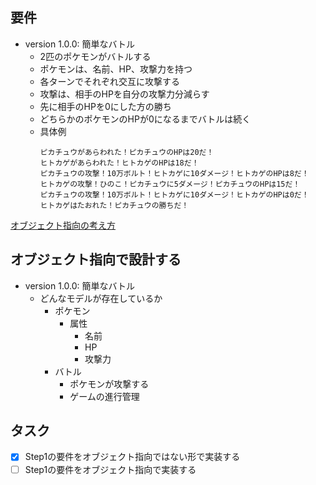 ## 要件

- version 1.0.0: 簡単なバトル
  - 2匹のポケモンがバトルする
  - ポケモンは、名前、HP、攻撃力を持つ
  - 各ターンでそれぞれ交互に攻撃する
  - 攻撃は、相手のHPを自分の攻撃力分減らす
  - 先に相手のHPを0にした方の勝ち
  - どちらかのポケモンのHPが0になるまでバトルは続く
  - 具体例
    ```
    ピカチュウがあらわれた！ピカチュウのHPは20だ！
    ヒトカゲがあらわれた！ヒトカゲのHPは18だ！
    ピカチュウの攻撃！10万ボルト！ヒトカゲに10ダメージ！ヒトカゲのHPは8だ！
    ヒトカゲの攻撃！ひのこ！ピカチュウに5ダメージ！ピカチュウのHPは15だ！
    ピカチュウの攻撃！10万ボルト！ヒトカゲに10ダメージ！ヒトカゲのHPは0だ！
    ヒトカゲはたおれた！ピカチュウの勝ちだ！
    ```

[オブジェクト指向の考え方](../README.md#オブジェクト指向の考え方)

## オブジェクト指向で設計する
- version 1.0.0: 簡単なバトル
  - どんなモデルが存在しているか
    - ポケモン
      - 属性
        - 名前
        - HP
        - 攻撃力
    - バトル
      - ポケモンが攻撃する
      - ゲームの進行管理

## タスク
- [x] Step1の要件をオブジェクト指向ではない形で実装する
- [ ] Step1の要件をオブジェクト指向で実装する
